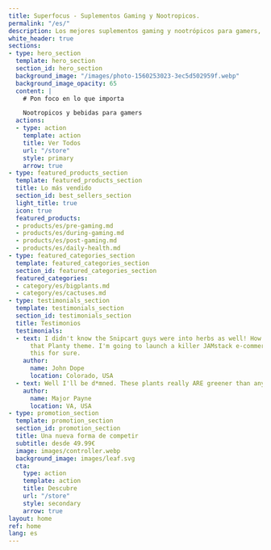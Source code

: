 ```yaml
---
title: Superfocus - Suplementos Gaming y Nootropicos.
permalink: "/es/"
description: Los mejores suplementos gaming y nootrópicos para gamers, estudiantes y trabajadores.
white_header: true
sections:
- type: hero_section
  template: hero_section
  section_id: hero_section
  background_image: "/images/photo-1560253023-3ec5d502959f.webp"
  background_image_opacity: 65
  content: |
    # Pon foco en lo que importa

    Nootropicos y bebidas para gamers
  actions:
  - type: action
    template: action
    title: Ver Todos
    url: "/store"
    style: primary
    arrow: true
- type: featured_products_section
  template: featured_products_section
  title: Lo más vendido
  section_id: best_sellers_section
  light_title: true
  icon: true
  featured_products:
  - products/es/pre-gaming.md
  - products/es/during-gaming.md
  - products/es/post-gaming.md
  - products/es/daily-health.md
- type: featured_categories_section
  template: featured_categories_section
  section_id: featured_categories_section
  featured_categories:
  - category/es/bigplants.md
  - category/es/cactuses.md
- type: testimonials_section
  template: testimonials_section
  section_id: testimonials_section
  title: Testimonios
  testimonials:
  - text: I didn't know the Snipcart guys were into herbs as well! How beautiful is
      that Planty theme. I'm going to launch a killer JAMstack e-commerce store using
      this for sure.
    author:
      name: John Dope
      location: Colorado, USA
  - text: Well I'll be d*mned. These plants really ARE greener than any of my recruits.
    author:
      name: Major Payne
      location: VA, USA
- type: promotion_section
  template: promotion_section
  section_id: promotion_section
  title: Una nueva forma de competir
  subtitle: desde 49.99€
  image: images/controller.webp
  background_image: images/leaf.svg
  cta:
    type: action
    template: action
    title: Descubre
    url: "/store"
    style: secondary
    arrow: true
layout: home
ref: home
lang: es
---
```


